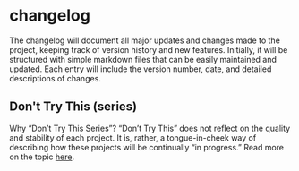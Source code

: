 # changelog
The changelog will document all major updates and changes made to the project, keeping track of version history and new features. Initially, it will be structured with simple markdown files that can be easily maintained and updated. Each entry will include the version number, date, and detailed descriptions of changes.

## Don't Try This (series)

Why “Don’t Try This Series”? “Don’t Try This” does not reflect on the quality and stability of each project. It is, rather, a tongue-in-cheek way of describing how these projects will be continually “in progress.” Read more on the topic [here](https://github.com/dont-try-this/dont-try-this).
